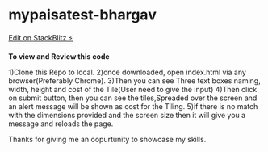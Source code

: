 # mypaisatest-bhargav

[Edit on StackBlitz ⚡️](https://stackblitz.com/edit/mypaisatest-bhargav)

**To view and Review this code**

1)Clone this Repo to local. 
2)once downloaded, open index.html via any browser(Preferably Chrome).
3)Then you can see Three text boxes naming, width, height and cost of the Tile(User need to give the input)
4)Then click on submit button, then you can see the tiles,Spreaded over the screen and an alert message will be shown as cost for the Tiling.
5)if there is no match with the dimensions provided and the screen size then it will give you a message and reloads the page.

Thanks for giving me an oopurtunity to showcase my skills.
